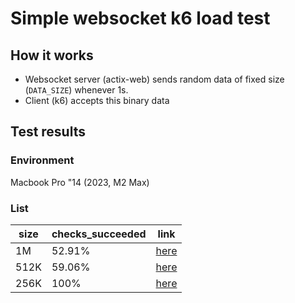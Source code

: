 # Simple websocket k6 load test
## How it works
- Websocket server (actix-web) sends random data of fixed size (`DATA_SIZE`) whenever 1s.
- Client (k6) accepts this binary data
## Test results
### Environment
Macbook Pro "14 (2023, M2 Max)
### List
| size | checks_succeeded | link |
| - | --- | --- |
| 1M  | 52.91%  | [here](./results/1M.txt) |
| 512K  | 59.06%  | [here](./results/512K.txt) |
| 256K  | 100%  | [here](./results/256K.txt) |